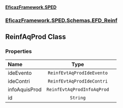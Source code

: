 #### [EficazFramework.SPED](EficazFrameworkSPED.md 'EficazFramework SPED')
### [EficazFramework.SPED.Schemas.EFD_Reinf](EficazFramework.SPED.Schemas.EFD_Reinf.md 'EficazFramework.SPED.Schemas.EFD_Reinf')

## ReinfAqProd Class
### Properties

| Name | Type | |
| :--- | :---: | :--- |
| ideEvento | `ReinfEvtAqProdIdeEvento` |  |
| ideContri | `ReinfEvtAqProdIdeContri` |  |
| infoAquisProd | `ReinfEvtAqProdInfoAqProd` |  |
| id | `String` |  |
